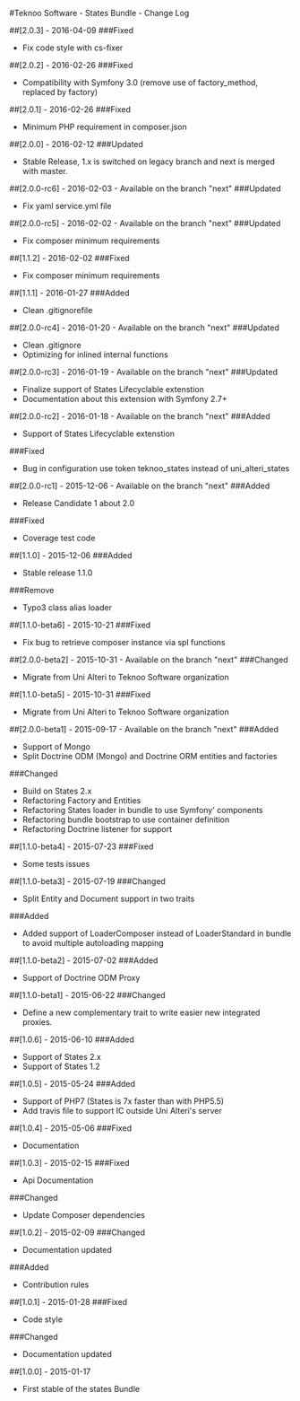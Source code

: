 #Teknoo Software - States Bundle - Change Log

##[2.0.3] - 2016-04-09
###Fixed
- Fix code style with cs-fixer

##[2.0.2] - 2016-02-26
###Fixed
- Compatibility with Symfony 3.0 (remove use of factory_method, replaced by factory)

##[2.0.1] - 2016-02-26
###Fixed
- Minimum PHP requirement in composer.json

##[2.0.0] - 2016-02-12
###Updated
- Stable Release, 1.x is switched on legacy branch and next is merged with master.

##[2.0.0-rc6] - 2016-02-03 - Available on the branch "next"
###Updated
- Fix yaml service.yml file

##[2.0.0-rc5] - 2016-02-02 - Available on the branch "next"
###Updated
- Fix composer minimum requirements

##[1.1.2] - 2016-02-02
###Fixed
- Fix composer minimum requirements

##[1.1.1] - 2016-01-27
###Added
- Clean .gitignorefile

##[2.0.0-rc4] - 2016-01-20 - Available on the branch "next"
###Updated
- Clean .gitignore
- Optimizing for inlined internal functions

##[2.0.0-rc3] - 2016-01-19 - Available on the branch "next"
###Updated
- Finalize support of States Lifecyclable extenstion
- Documentation about this extension with Symfony 2.7+

##[2.0.0-rc2] - 2016-01-18 - Available on the branch "next"
###Added
- Support of States Lifecyclable extenstion

###Fixed
- Bug in configuration use token teknoo_states instead of uni_alteri_states

##[2.0.0-rc1] - 2015-12-06 - Available on the branch "next"
###Added
- Release Candidate 1 about 2.0

###Fixed
- Coverage test code

##[1.1.0] - 2015-12-06
###Added
- Stable release 1.1.0

###Remove
- Typo3 class alias loader

##[1.1.0-beta6] - 2015-10-21
###Fixed
- Fix bug to retrieve composer instance via spl functions

##[2.0.0-beta2] - 2015-10-31 - Available on the branch "next"
###Changed
- Migrate from Uni Alteri to Teknoo Software organization

##[1.1.0-beta5] - 2015-10-31
###Fixed
- Migrate from Uni Alteri to Teknoo Software organization

##[2.0.0-beta1] - 2015-09-17 - Available on the branch "next"
###Added
- Support of Mongo
- Split Doctrine ODM (Mongo) and Doctrine ORM entities and factories
 
###Changed
- Build on States 2.x
- Refactoring Factory and Entities
- Refactoring States loader in bundle to use Symfony' components
- Refactoring bundle bootstrap to use container definition 
- Refactoring Doctrine listener for support

##[1.1.0-beta4] - 2015-07-23
###Fixed
- Some tests issues

##[1.1.0-beta3] - 2015-07-19
###Changed
- Split Entity and Document support in two traits

###Added
- Added support of LoaderComposer instead of LoaderStandard in bundle to avoid multiple autoloading mapping

##[1.1.0-beta2] - 2015-07-02
###Added
- Support of Doctrine ODM Proxy

##[1.1.0-beta1] - 2015-06-22
###Changed
- Define a new complementary trait to write easier new integrated proxies.

##[1.0.6] - 2015-06-10
###Added
- Support of States 2.x
- Support of States 1.2

##[1.0.5] - 2015-05-24
###Added
- Support of PHP7 (States is 7x faster than with PHP5.5)
- Add travis file to support IC outside Uni Alteri's server

##[1.0.4] - 2015-05-06
###Fixed
- Documentation

##[1.0.3] - 2015-02-15
###Fixed
- Api Documentation

###Changed
- Update Composer dependencies

##[1.0.2] - 2015-02-09
###Changed
- Documentation updated

###Added
- Contribution rules

##[1.0.1] - 2015-01-28
###Fixed
- Code style

###Changed
- Documentation updated

##[1.0.0] - 2015-01-17
- First stable of the states Bundle

